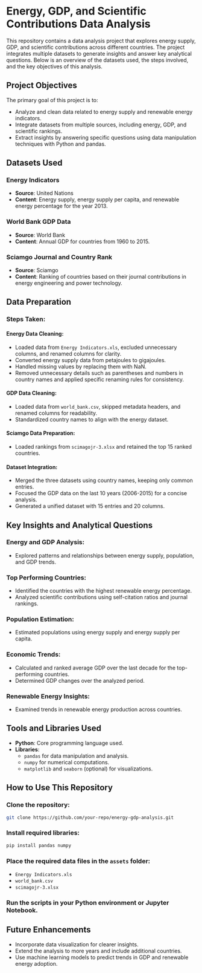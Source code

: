 # Energy, GDP, and Scientific Contributions Data Analysis

This repository contains a data analysis project that explores energy supply, GDP, and scientific contributions across different countries. The project integrates multiple datasets to generate insights and answer key analytical questions. Below is an overview of the datasets used, the steps involved, and the key objectives of this analysis.

## Project Objectives
The primary goal of this project is to:

- Analyze and clean data related to energy supply and renewable energy indicators.
- Integrate datasets from multiple sources, including energy, GDP, and scientific rankings.
- Extract insights by answering specific questions using data manipulation techniques with Python and pandas.

## Datasets Used

### Energy Indicators
- **Source**: United Nations
- **Content**: Energy supply, energy supply per capita, and renewable energy percentage for the year 2013.

### World Bank GDP Data
- **Source**: World Bank
- **Content**: Annual GDP for countries from 1960 to 2015.

### Sciamgo Journal and Country Rank
- **Source**: Sciamgo
- **Content**: Ranking of countries based on their journal contributions in energy engineering and power technology.

## Data Preparation

### Steps Taken:

#### Energy Data Cleaning:
- Loaded data from `Energy Indicators.xls`, excluded unnecessary columns, and renamed columns for clarity.
- Converted energy supply data from petajoules to gigajoules.
- Handled missing values by replacing them with NaN.
- Removed unnecessary details such as parentheses and numbers in country names and applied specific renaming rules for consistency.

#### GDP Data Cleaning:
- Loaded data from `world_bank.csv`, skipped metadata headers, and renamed columns for readability.
- Standardized country names to align with the energy dataset.

#### Sciamgo Data Preparation:
- Loaded rankings from `scimagojr-3.xlsx` and retained the top 15 ranked countries.

#### Dataset Integration:
- Merged the three datasets using country names, keeping only common entries.
- Focused the GDP data on the last 10 years (2006-2015) for a concise analysis.
- Generated a unified dataset with 15 entries and 20 columns.

## Key Insights and Analytical Questions

### Energy and GDP Analysis:
- Explored patterns and relationships between energy supply, population, and GDP trends.

### Top Performing Countries:
- Identified the countries with the highest renewable energy percentage.
- Analyzed scientific contributions using self-citation ratios and journal rankings.

### Population Estimation:
- Estimated populations using energy supply and energy supply per capita.

### Economic Trends:
- Calculated and ranked average GDP over the last decade for the top-performing countries.
- Determined GDP changes over the analyzed period.

### Renewable Energy Insights:
- Examined trends in renewable energy production across countries.

## Tools and Libraries Used
- **Python**: Core programming language used.
- **Libraries**:
  - `pandas` for data manipulation and analysis.
  - `numpy` for numerical computations.
  - `matplotlib` and `seaborn` (optional) for visualizations.

## How to Use This Repository

### Clone the repository:
```bash
git clone https://github.com/your-repo/energy-gdp-analysis.git
```

### Install required libraries:
```bash
pip install pandas numpy
```

### Place the required data files in the `assets` folder:
- `Energy Indicators.xls`
- `world_bank.csv`
- `scimagojr-3.xlsx`

### Run the scripts in your Python environment or Jupyter Notebook.

## Future Enhancements
- Incorporate data visualization for clearer insights.
- Extend the analysis to more years and include additional countries.
- Use machine learning models to predict trends in GDP and renewable energy adoption.

